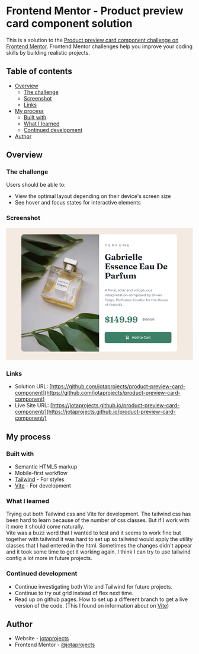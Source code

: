 # Frontend Mentor - Product preview card component solution

This is a solution to the [Product preview card component challenge on Frontend Mentor](https://www.frontendmentor.io/challenges/product-preview-card-component-GO7UmttRfa). Frontend Mentor challenges help you improve your coding skills by building realistic projects. 

## Table of contents

- [Overview](#overview)
  - [The challenge](#the-challenge)
  - [Screenshot](#screenshot)
  - [Links](#links)
- [My process](#my-process)
  - [Built with](#built-with)
  - [What I learned](#what-i-learned)
  - [Continued development](#continued-development)
- [Author](#author)

## Overview

### The challenge

Users should be able to:

- View the optimal layout depending on their device's screen size
- See hover and focus states for interactive elements

### Screenshot

![](./screenshot.png)

### Links

- Solution URL: [https://github.com/jotaprojects/product-preview-card-component](https://github.com/jotaprojects/product-preview-card-component)
- Live Site URL: [https://jotaprojects.github.io/product-preview-card-component/](https://jotaprojects.github.io/product-preview-card-component/)

## My process

### Built with

- Semantic HTML5 markup
- Mobile-first workflow
- [Tailwind](https://tailwindcss.com/) - For styles
- [Vite](https://vitejs.dev/) - For development

### What I learned

Trying out both Tailwind css and Vite for development. The tailwind css has been hard to learn because of the number of css classes. But if I work with it more it should come naturally.  
Vite was a buzz word that I wanted to test and it seems to work fine but together with tailwind it was hard to set up so tailwind would apply the utility classes that I had entered in the html. Sometimes the changes didn't appear and it took some time to get it working again. 
I think I can try to use tailwind config a lot more in future projects. 


### Continued development

- Continue investigating both Vite and Tailwind for future projects.
- Continue to try out grid instead of flex next time.
- Read up on github pages. How to set up a different branch to get a live version of the code. (This I found on information about on [Vite](https://vitejs.dev/guide/static-deploy))

## Author

- Website - [jotaprojects](https://jotaprojects.se)
- Frontend Mentor - [@jotaprojects](https://www.frontendmentor.io/profile/jotaprojects)

